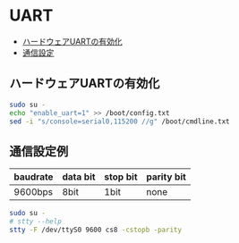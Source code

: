 # UART
- [ハードウェアUARTの有効化](#en_hardware_uart)
- [通信設定](#ex_com_settings)

## <a id="en_hardware_uart">ハードウェアUARTの有効化</a>
```sh
sudo su -
echo "enable_uart=1" >> /boot/config.txt
sed -i "s/console=serial0,115200 //g" /boot/cmdline.txt
```

## <a id="ex_com_settings">通信設定例</a>
| baudrate | data bit | stop bit | parity bit |
| -------- | -------- | -------- | ---------- |
| 9600bps  | 8bit     | 1bit     | none       |
```sh
sudo su -
# stty --help
stty -F /dev/ttyS0 9600 cs8 -cstopb -parity
```
